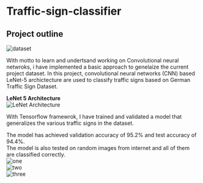 # Traffic-sign-classifier

## Project outline
![dataset](https://www.researchgate.net/profile/Reghunadhan-Rajesh/publication/252048039/figure/fig1/AS:650847071502351@1532185442921/43-classes-of-German-Traffic-Sign.png)

With motto to learn and undertsand working on Convolutional neural netwroks, i have implemented a basic approach to genelaize the current project dataset.
In this project, convolutional neural networks (CNN) based LeNet-5 archictecture are used to classify traffic signs based on German Traffic Sign Dataset. <br>

**LeNet 5 Architecture** <br>
![LeNet Architecture](https://pyimagesearch.com/wp-content/uploads/2016/06/lenet_architecture.png) <br>

With Tensorflow framewrok, I have trained and validated a model that generalizes the various traffic signs in the dataset.

The model has achieved validation accuracy of 95.2% and test accuracy of 94.4%.  <br>
The model is also tested on random images from internet and all of them are classified correctly. <br>
![one](https://encrypted-tbn0.gstatic.com/images?q=tbn:ANd9GcTWjt_iON37mkK7mAYOPwT7lV00YdfO6siimw&usqp=CAU)
<br>
![two](https://www.sabre-roads.org.uk/wiki/images/thumb/b/b6/B6254-kirkby1.jpg/250px-B6254-kirkby1.jpg) <br>
![three](https://image.shutterstock.com/image-photo/kempenviersen-germany-july-212020-german-260nw-1781560193.jpg)

